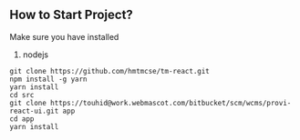 ## How to Start Project?
Make sure you have installed
1. nodejs

```
git clone https://github.com/hmtmcse/tm-react.git
npm install -g yarn
yarn install
cd src
git clone https://touhid@work.webmascot.com/bitbucket/scm/wcms/provi-react-ui.git app
cd app 
yarn install
```